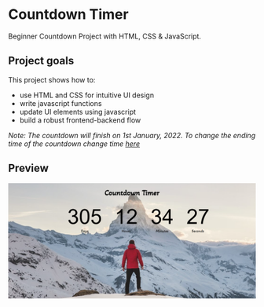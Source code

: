 # Countdown Timer

Beginner Countdown Project with HTML, CSS & JavaScript.

## Project goals

This project shows how to:

- use HTML and CSS for intuitive UI design
- write javascript functions
- update UI elements using javascript
- build a robust frontend-backend flow

_Note: The countdown will finish on 1st January, 2022. To change the ending time of the countdown change time [here](./app.js)_

## Preview

![](./media/countdown_ss_one.PNG)